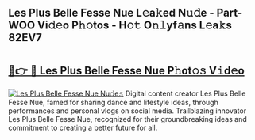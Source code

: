 ## Les Plus Belle Fesse Nue L𝚎a𝚔ed N𝚞𝚍e - Part-WOO Vi𝚍𝚎o P𝚑𝚘tos - H𝚘𝚝 O𝚗𝚕yf𝚊ns L𝚎a𝚔s 82EV7

# <h2><a href="http://kfcpkc.oniu.top/?m=Les+Plus+Belle+Fesse+Nue">🔗👉 🔴 Les Plus Belle Fesse Nue P𝚑ot𝚘𝚜 V𝚒d𝚎o</a></h2>

[![Les Plus Belle Fesse Nue Nu𝚍e𝚜](https://i.imgur.com/0qMVB7G.gif)](http://kfcpkc.oniu.top/?m=Les+Plus+Belle+Fesse+Nue)
Digital content creator Les Plus Belle Fesse Nue, famed for sharing dance and lifestyle ideas, through performances and personal vlogs on social media. Trailblazing innovator Les Plus Belle Fesse Nue, recognized for their groundbreaking ideas and commitment to creating a better future for all.  
